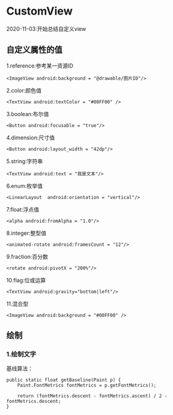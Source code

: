 # CustomView



2020-11-03:开始总结自定义view


## 自定义属性的值

1.reference:参考某一资源ID

    <ImageView android:background = "@drawable/图片ID"/>

2.color:颜色值

    <TextView android:textColor = "#00FF00" />

3.boolean:布尔值

    <Button android:focusable = "true"/>

4.dimension:尺寸值

    <Button android:layout_width = "42dp"/>

5.string:字符串

    <TextView android:text = "我是文本"/>

6.enum:枚举值

    <LinearLayout  android:orientation = "vertical"/>

7.float:浮点值

    <alpha android:fromAlpha = "1.0"/>

8.integer:整型值

    <animated-rotate android:framesCount = "12"/>

9.fraction:百分数

    <rotate android:pivotX = "200%"/>

10.flag:位或运算

    <TextView android:gravity="bottom|left"/>

11.混合型
    <ImageView android:background = "@drawable/图片ID" />

    <ImageView android:background = "#00FF00" />

## 绘制
### 1.绘制文字
  基线算法：

    public static float getBaseline(Paint p) {
        Paint.FontMetrics fontMetrics = p.getFontMetrics();

        return (fontMetrics.descent - fontMetrics.ascent) / 2 -fontMetrics.descent;
    }

